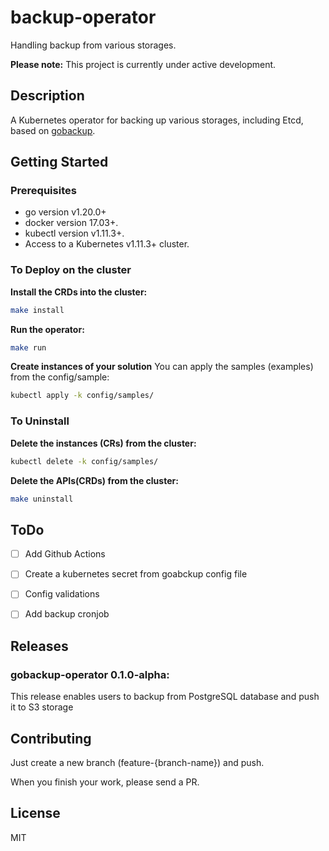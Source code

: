 # backup-operator
Handling backup from various storages.


**Please note:** This project is currently under active development.


## Description
A Kubernetes operator for backing up various storages, including Etcd, based on [gobackup](https://github.com/gobackup/gobackup).

## Getting Started

### Prerequisites
- go version v1.20.0+
- docker version 17.03+.
- kubectl version v1.11.3+.
- Access to a Kubernetes v1.11.3+ cluster.

### To Deploy on the cluster

**Install the CRDs into the cluster:**

```sh
make install
```

**Run the operator:**

```sh
make run
```

**Create instances of your solution**
You can apply the samples (examples) from the config/sample:

```sh
kubectl apply -k config/samples/
```

### To Uninstall
**Delete the instances (CRs) from the cluster:**

```sh
kubectl delete -k config/samples/
```

**Delete the APIs(CRDs) from the cluster:**

```sh
make uninstall
```

## ToDo
- [ ] Add Github Actions
- [ ] Create a kubernetes secret from goabckup config file
- [ ] Config validations
- [ ] Add backup cronjob


## Releases
### gobackup-operator 0.1.0-alpha:

This release enables users to backup from PostgreSQL database and push it to S3 storage

## Contributing

Just create a new branch (feature-{branch-name}) and push.

When you finish your work, please send a PR.

## License

MIT
